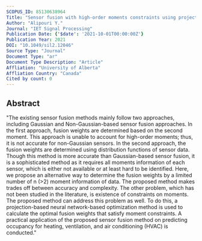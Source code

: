 ```yaml
---
SCOPUS_ID: 85130638964
Title: "Sensor fusion with high-order moments constraints using projection-based neural network"
Author: "Alipouri Y."
Journal: "IET Signal Processing"
Publication Date: {'$date': '2021-10-01T00:00:00Z'}
Publication Year: 2021
DOI: "10.1049/sil2.12046"
Source Type: "Journal"
Document Type: "ar"
Document Type Description: "Article"
Affliation: "University of Alberta"
Affliation Country: "Canada"
Cited by count: 0
---
```


## Abstract
"The existing sensor fusion methods mainly follow two approaches, including Gaussian and Non-Gaussian-based sensor fusion approaches. In the first approach, fusion weights are determined based on the second moment. This approach is unable to account for high-order moments; thus, it is not accurate for non-Gaussian sensors. In the second approach, the fusion weights are determined using distribution functions of sensor data. Though this method is more accurate than Gaussian-based sensor fusion, it is a sophisticated method as it requires all moments information of each sensor, which is either not available or at least hard to be identified. Here, we propose an alternative way to determine the fusion weights by a limited number of n (>2) moment information of data. The proposed method makes trades off between accuracy and complexity. The other problem, which has not been studied in the literature, is existence of constraints on moments. The proposed method can address this problem as well. To do this, a projection-based neural network-based optimization method is used to calculate the optimal fusion weights that satisfy moment constraints. A practical application of the proposed sensor fusion method on predicting occupancy for heating, ventilation, and air conditioning (HVAC) is conducted."
